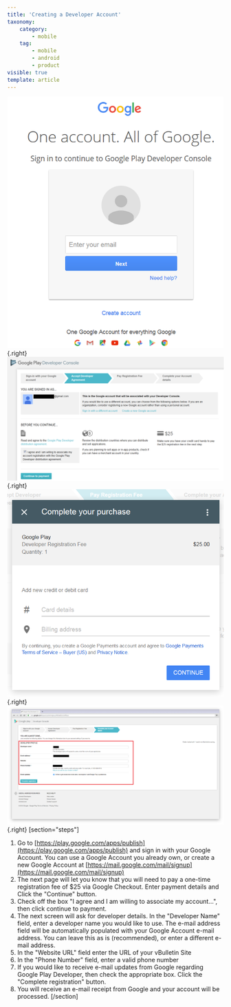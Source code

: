 ```yaml
---
title: 'Creating a Developer Account'
taxonomy:
    category:
        - mobile
    tag:
        - mobile
        - android
        - product
visible: true
template: article
---
```


![Image 1](instr_android_001.png?lightbox=1024&cropResize=200,200){.right}
![Image 2](instr_android_002.png?lightbox=1024&cropResize=200,200){.right}
![Image 3](instr_android_004.png?lightbox=1024&cropResize=200,200){.right}
![Image 4](instr_android_003.png?lightbox=1024&cropResize=200,200){.right}
[section="steps"]
1.   Go to [https://play.google.com/apps/publish](https://play.google.com/apps/publish) and sign in with your Google Account. You can use a Google Account you already own, or create a new Google Account at [https://mail.google.com/mail/signup](https://mail.google.com/mail/signup) 
1.   The next page will let you know that you will need to pay a one-time registration fee of $25 via Google Checkout. Enter payment details and Click the "Continue" button. 
1.   Check off the box "I agree and I am willing to associate my account...", then click continue to payment. 
1.   The next screen will ask for developer details. In the "Developer Name" field, enter a developer name you would like to use. The e-mail address field will be automatically populated with your Google Account e-mail address. You can leave this as is (recommended), or enter a different e-mail address.
1.   In the "Website URL" field enter the URL of your vBulletin Site 
1.   In the "Phone Number" field, enter a valid phone number
1.   If you would like to receive e-mail updates from Google regarding Google Play Developer, then check the appropriate box. Click the "Complete registration" button.
1.   You will receive an e-mail receipt from Google and your account will be processed.
[/section]